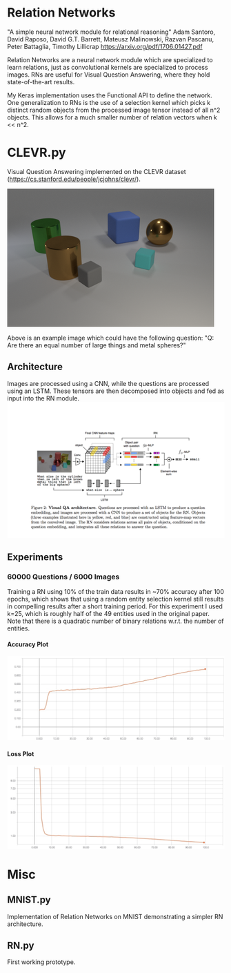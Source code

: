 # Relation Networks
"A simple neural network module for relational reasoning"
Adam Santoro, David Raposo, David G.T. Barrett, Mateusz Malinowski, Razvan Pascanu, Peter Battaglia, Timothy Lillicrap
https://arxiv.org/pdf/1706.01427.pdf

Relation Networks are a neural network module which are specialized to learn relations, just as convolutional kernels are specialized to process images. RNs are useful for Visual Question Answering, where they hold state-of-the-art results.

My Keras implementation uses the Functional API to define the network.  One generalization to RNs is the use of a selection kernel which picks k distinct random objects from the processed image tensor instead of all n^2 objects.  This allows for a much smaller number of relation vectors when k << n^2.

# CLEVR.py
Visual Question Answering implemented on the CLEVR dataset (https://cs.stanford.edu/people/jcjohns/clevr/).

![Alt text](images/VQA.png?raw=true "Title")

Above is an example image which could have the following question: "Q: Are there an equal number of large things and metal spheres?"

## Architecture
Images are processed using a CNN, while the questions are processed using an LSTM.  These tensors are then decomposed into objects and fed as input into the RN module.
![Alt text](images/CLEVR.png?raw=true "Title")

## Experiments
### 60000 Questions / 6000 Images
Training a RN using 10% of the train data results in ~70% accuracy after 100 epochs, which shows that using a random entity selection kernel still results in compelling results after a short training period.  For this experiment I used k=25, which is roughly half of the 49 entities used in the original paper.  Note that there is a quadratic number of binary relations w.r.t. the number of entities.

#### Accuracy Plot
![Alt text](images/acc.jpg?raw=true "Accuracy")

#### Loss Plot
![Alt text](images/loss.jpg?raw=true "Loss")

# Misc
## MNIST.py
Implementation of Relation Networks on MNIST demonstrating a simpler RN architecture.

## RN.py
First working prototype.
